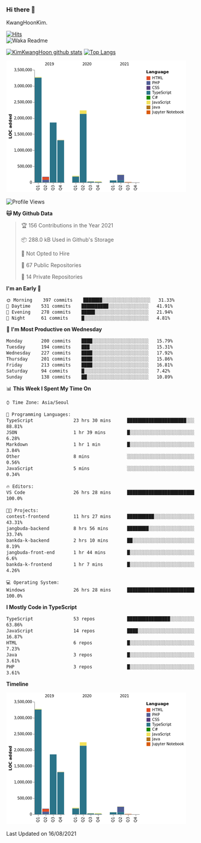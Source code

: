 ### Hi there 👋

KwangHoonKim.

[![Hits](https://hits.seeyoufarm.com/api/count/incr/badge.svg?url=https%3A%2F%2Fgithub.com%2Frhkdgns95)](https://hits.seeyoufarm.com)  
![Waka Readme](https://github.com/rhkdgns95/rhkdgns95/workflows/Waka%20Readme/badge.svg)

[![KimKwangHoon github stats](https://github-readme-stats.vercel.app/api?username=rhkdgns95&show_icons=true)](https://github.com/rhkdgns95/github-readme-stats)   [![Top Langs](https://github-readme-stats.vercel.app/api/top-langs/?username=rhkdgns95&layout=compact)](https://github.com/rhkdgns95/github-readme-stats)   


![Chart not found](https://raw.githubusercontent.com/rhkdgns95/rhkdgns95/master/charts/bar_graph.png) 



<!--START_SECTION:waka-->
![Profile Views](http://img.shields.io/badge/Profile%20Views-7-blue)

**🐱 My Github Data** 

> 🏆 156 Contributions in the Year 2021
 > 
> 📦 288.0 kB Used in Github's Storage 
 > 
> 🚫 Not Opted to Hire
 > 
> 📜 67 Public Repositories 
 > 
> 🔑 14 Private Repositories  
 > 
**I'm an Early 🐤** 

```text
🌞 Morning    397 commits    ███████░░░░░░░░░░░░░░░░░░   31.33% 
🌆 Daytime    531 commits    ██████████░░░░░░░░░░░░░░░   41.91% 
🌃 Evening    278 commits    █████░░░░░░░░░░░░░░░░░░░░   21.94% 
🌙 Night      61 commits     █░░░░░░░░░░░░░░░░░░░░░░░░   4.81%

```
📅 **I'm Most Productive on Wednesday** 

```text
Monday       200 commits    ████░░░░░░░░░░░░░░░░░░░░░   15.79% 
Tuesday      194 commits    ███░░░░░░░░░░░░░░░░░░░░░░   15.31% 
Wednesday    227 commits    ████░░░░░░░░░░░░░░░░░░░░░   17.92% 
Thursday     201 commits    ████░░░░░░░░░░░░░░░░░░░░░   15.86% 
Friday       213 commits    ████░░░░░░░░░░░░░░░░░░░░░   16.81% 
Saturday     94 commits     █░░░░░░░░░░░░░░░░░░░░░░░░   7.42% 
Sunday       138 commits    ██░░░░░░░░░░░░░░░░░░░░░░░   10.89%

```


📊 **This Week I Spent My Time On** 

```text
⌚︎ Time Zone: Asia/Seoul

💬 Programming Languages: 
TypeScript               23 hrs 30 mins      ██████████████████████░░░   88.81% 
JSON                     1 hr 39 mins        █░░░░░░░░░░░░░░░░░░░░░░░░   6.28% 
Markdown                 1 hr 1 min          █░░░░░░░░░░░░░░░░░░░░░░░░   3.84% 
Other                    8 mins              ░░░░░░░░░░░░░░░░░░░░░░░░░   0.56% 
JavaScript               5 mins              ░░░░░░░░░░░░░░░░░░░░░░░░░   0.34%

🔥 Editors: 
VS Code                  26 hrs 28 mins      █████████████████████████   100.0%

🐱‍💻 Projects: 
contest-frontend         11 hrs 27 mins      ██████████░░░░░░░░░░░░░░░   43.31% 
jangbuda-backend         8 hrs 56 mins       ████████░░░░░░░░░░░░░░░░░   33.74% 
bankda-k-backend         2 hrs 10 mins       ██░░░░░░░░░░░░░░░░░░░░░░░   8.19% 
jangbuda-front-end       1 hr 44 mins        █░░░░░░░░░░░░░░░░░░░░░░░░   6.6% 
bankda-k-frontend        1 hr 7 mins         █░░░░░░░░░░░░░░░░░░░░░░░░   4.26%

💻 Operating System: 
Windows                  26 hrs 28 mins      █████████████████████████   100.0%

```

**I Mostly Code in TypeScript** 

```text
TypeScript               53 repos            ████████████████░░░░░░░░░   63.86% 
JavaScript               14 repos            ████░░░░░░░░░░░░░░░░░░░░░   16.87% 
HTML                     6 repos             █░░░░░░░░░░░░░░░░░░░░░░░░   7.23% 
Java                     3 repos             █░░░░░░░░░░░░░░░░░░░░░░░░   3.61% 
PHP                      3 repos             █░░░░░░░░░░░░░░░░░░░░░░░░   3.61%

```


**Timeline**

![Chart not found](https://raw.githubusercontent.com/rhkdgns95/rhkdgns95/master/charts/bar_graph.png) 


 Last Updated on 16/08/2021
<!--END_SECTION:waka-->
